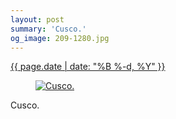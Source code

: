 ```yaml
---
layout: post
summary: 'Cusco.'
og_image: 209-1280.jpg
---
```


<div class="post">
 <time>
  <a href="/209">
   {{ page.date | date: "%B %-d, %Y" }}
  </a>
 </time>
 <a href="/209">
  <figure data-taken="11/18/2013">
   <img alt="Cusco." sizes="(min-width: 700px) 50vw, calc(100vw - 2rem)" src="{{ site.assets_url }}/209-640.jpg" srcset="{{ site.assets_url }}/209-1280.jpg 1280w, {{ site.assets_url }}/209-960.jpg 960w, {{ site.assets_url }}/209-640.jpg 640w, {{ site.assets_url }}/209-320.jpg 320w"/>
  </figure>
 </a>
 <span>
  Cusco.
 </span>
</div>
